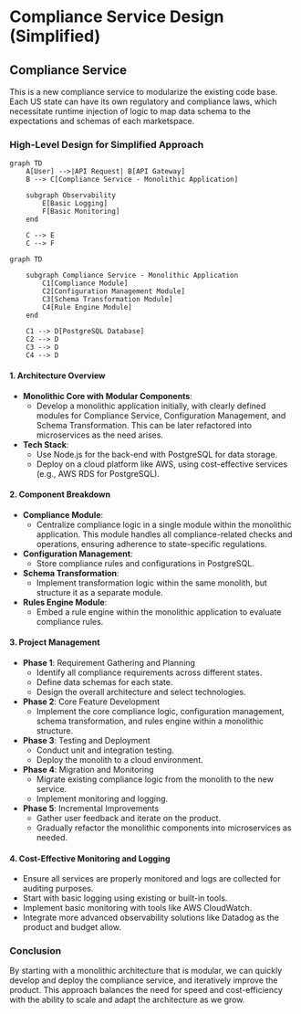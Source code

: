 # Compliance Service Design (Simplified)

## Compliance Service

This is a new compliance service to modularize the existing code base. Each US state can have its own regulatory and compliance laws, which necessitate runtime injection of logic to map data schema to the expectations and schemas of each marketspace.

### High-Level Design for Simplified Approach

```mermaid
graph TD
    A[User] -->|API Request| B[API Gateway]
    B --> C[Compliance Service - Monolithic Application]

    subgraph Observability
        E[Basic Logging]
        F[Basic Monitoring]
    end

    C --> E
    C --> F
```

```mermaid
graph TD

    subgraph Compliance Service - Monolithic Application
        C1[Compliance Module]
        C2[Configuration Management Module]
        C3[Schema Transformation Module]
        C4[Rule Engine Module]
    end

    C1 --> D[PostgreSQL Database]
    C2 --> D
    C3 --> D
    C4 --> D
```

#### 1. Architecture Overview
- **Monolithic Core with Modular Components**:
  - Develop a monolithic application initially, with clearly defined modules for Compliance Service, Configuration Management, and Schema Transformation. This can be later refactored into microservices as the need arises.
- **Tech Stack**:
  - Use Node.js for the back-end with PostgreSQL for data storage.
  - Deploy on a cloud platform like AWS, using cost-effective services (e.g., AWS RDS for PostgreSQL).

#### 2. Component Breakdown
- **Compliance Module**:
  - Centralize compliance logic in a single module within the monolithic application. This module handles all compliance-related checks and operations, ensuring adherence to state-specific regulations.
- **Configuration Management**:
  - Store compliance rules and configurations in PostgreSQL.
- **Schema Transformation**:
  - Implement transformation logic within the same monolith, but structure it as a separate module.
- **Rules Engine Module**:
  - Embed a rule engine within the monolithic application to evaluate compliance rules.

#### 3. Project Management
- **Phase 1**: Requirement Gathering and Planning
  - Identify all compliance requirements across different states.
  - Define data schemas for each state.
  - Design the overall architecture and select technologies.
- **Phase 2**: Core Feature Development
  - Implement the core compliance logic, configuration management, schema transformation, and rules engine within a monolithic structure.
- **Phase 3**: Testing and Deployment
  - Conduct unit and integration testing.
  - Deploy the monolith to a cloud environment.
- **Phase 4**: Migration and Monitoring
  - Migrate existing compliance logic from the monolith to the new service.
  - Implement monitoring and logging.
- **Phase 5**: Incremental Improvements
  - Gather user feedback and iterate on the product.
  - Gradually refactor the monolithic components into microservices as needed.

#### 4. Cost-Effective Monitoring and Logging
- Ensure all services are properly monitored and logs are collected for auditing purposes.
- Start with basic logging using existing or built-in tools.
- Implement basic monitoring with tools like AWS CloudWatch.
- Integrate more advanced observability solutions like Datadog as the product and budget allow.

### Conclusion
By starting with a monolithic architecture that is modular, we can quickly develop and deploy the compliance service, and iteratively improve the product. This approach balances the need for speed and cost-efficiency with the ability to scale and adapt the architecture as we grow.
